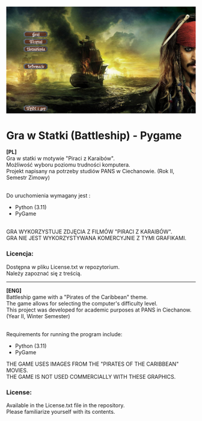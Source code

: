 ![IMG](ShipsCaribbean.png)
# Gra w Statki (Battleship) - Pygame
 **[PL]** <br>
 Gra w statki w motywie "Piraci z Karaibów". <br>
 Możliwość wyboru poziomu trudności komputera. <br>
 Projekt napisany na potrzeby studiów PANS w Ciechanowie. (Rok II, Semestr Zimowy) <br> <br>
 
 Do uruchomienia wymagany jest : <br>
 - Python (3.11) <br>
 - PyGame <br> <br> 
 
 GRA WYKORZYSTUJE ZDJĘCIA Z FILMÓW "PIRACI Z KARAIBÓW". <br> 
 GRA NIE JEST WYKORZYSTYWANA KOMERCYJNIE Z TYMI GRAFIKAMI. <br>
 
 ### Licencja:
 Dostępna w pliku License.txt w repozytorium. <br>
 Należy zapoznać się z treścią. <br> 

 _______

 **[ENG]** <br>
 Battleship game with a "Pirates of the Caribbean" theme. <br>
 The game allows for selecting the computer's difficulty level. <br> 
 This project was developed for academic purposes at PANS in Ciechanow. (Year II, Winter Semester) <br> <br>
 
 Requirements for running the program include: <br>
 - Python (3.11) <br>
 - PyGame <br>
 
 THE GAME USES IMAGES FROM THE "PIRATES OF THE CARIBBEAN" MOVIES. <br>
 THE GAME IS NOT USED COMMERCIALLY WITH THESE GRAPHICS. <br>
 
 ### License:
 Available in the License.txt file in the repository. <br>
 Please familiarize yourself with its contents. <br>